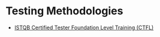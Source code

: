 # Testing Methodologies

- [ISTQB Certified Tester Foundation Level Training (CTFL)](https://www.udemy.com/course/istqb-certified-tester-foundation-level-training-ctfl/)
